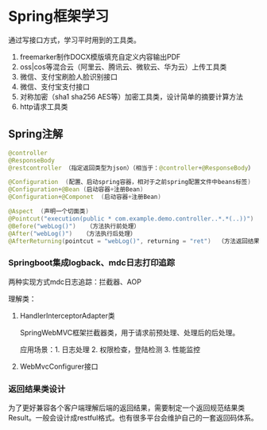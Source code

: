 # Spring框架学习

通过写接口方式，学习平时用到的工具类。

1. freemarker制作DOCX模版填充自定义内容输出PDF
2. oss|cos等混合云（阿里云、腾讯云、微软云、华为云）上传工具类
3. 微信、支付宝刷脸人脸识别接口
4. 微信、支付宝支付接口
5. 对称加密（sha1 sha256 AES等）加密工具类，设计简单的摘要计算方法
6. http请求工具类



## Spring注解

~~~java
@controller
@ResponseBody
@restcontroller （指定返回类型为json）（相当于：@controller+@ResponseBody）

@Configuration  (配置、启动spring容器，相对于之前spring配置文件中beans标签)
@Configuration+@Bean (启动容器+注册Bean)
@Configuration+@Componet  (启动容器+注册Bean)

@Aspect  (声明一个切面类)
@Pointcut("execution(public * com.example.demo.controller..*.*(..))")  （声明切入点）
@Before("webLog()")   （方法执行前处理）
@After("webLog()")   （方法执行后处理）
@AfterReturning(pointcut = "webLog()", returning = "ret")  （方法返回结果后执行）


~~~



### Springboot集成logback、mdc日志打印追踪

两种实现方式mdc日志追踪：拦截器、AOP

理解类：

1. HandlerInterceptorAdapter类

   SpringWebMVC框架拦截器类，用于请求前预处理、处理后的后处理。

   应用场景：1. 日志处理 2. 权限检查，登陆检测  3. 性能监控

2. WebMvcConfigurer接口



### 返回结果类设计

为了更好兼容各个客户端理解后端的返回结果，需要制定一个返回规范结果类Result。一般会设计成restful格式。也有很多平台会维护自己的一套返回码体系。
